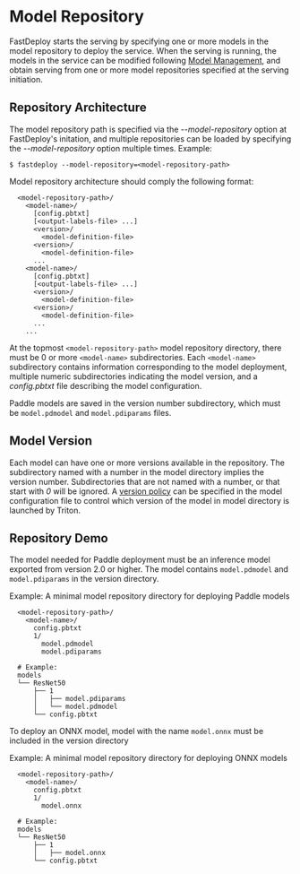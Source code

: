 # Model Repository

FastDeploy starts the serving by specifying one or more models in the model repository to deploy the service. When the serving is running, the models in the service can be modified following [Model Management](https://github.com/triton-inference-server/server/blob/main/docs/user_guide/model_management.md), and obtain serving from one or more model repositories specified at the serving initiation.

## Repository Architecture

The model repository path is specified via the *--model-repository* option at FastDeploy's initation, and multiple repositories can be loaded by specifying the *--model-repository* option multiple times. Example:

```
$ fastdeploy --model-repository=<model-repository-path>
```

Model repository architecture should comply the following format:

```
  <model-repository-path>/
    <model-name>/
      [config.pbtxt]
      [<output-labels-file> ...]
      <version>/
        <model-definition-file>
      <version>/
        <model-definition-file>
      ...
    <model-name>/
      [config.pbtxt]
      [<output-labels-file> ...]
      <version>/
        <model-definition-file>
      <version>/
        <model-definition-file>
      ...
    ...
```

At the topmost `<model-repository-path>` model repository directory, there must be 0 or more `<model-name>` subdirectories. Each `<model-name>` subdirectory contains information corresponding to the model deployment, multiple numeric subdirectories indicating the model version, and a *config.pbtxt* file describing the model configuration.

Paddle models are saved in the version number subdirectory, which must be `model.pdmodel`  and `model.pdiparams` files.

## Model Version

Each model can have one or more versions available in the repository. The subdirectory named with a number in the model directory implies the version number. Subdirectories that are not named with a number, or that start with *0* will be ignored. A [version policy](https://github.com/triton-inference-server/server/blob/main/docs/user_guide/model_configuration.md#version-policy) can be specified in the model configuration file to control which version of the model in model  directory is launched by Triton.

## Repository Demo

The model needed for Paddle deployment must be an inference model exported from version 2.0 or higher. The model contains `model.pdmodel` and `model.pdiparams`  in the version directory.

Example: A minimal model repository directory for deploying Paddle models

```
  <model-repository-path>/
    <model-name>/
      config.pbtxt
      1/
        model.pdmodel
        model.pdiparams

  # Example:
  models
  └── ResNet50
      ├── 1
      │   ├── model.pdiparams
      │   └── model.pdmodel
      └── config.pbtxt
```

To deploy an ONNX model, model with the name `model.onnx` must be included in the version directory

Example: A minimal model repository directory for deploying ONNX models

```
  <model-repository-path>/
    <model-name>/
      config.pbtxt
      1/
        model.onnx

  # Example:
  models
  └── ResNet50
      ├── 1
      │   ├── model.onnx
      └── config.pbtxt
```
